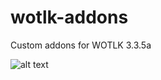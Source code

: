 # wotlk-addons
Custom addons for WOTLK 3.3.5a

![alt text]([http://url/to/img.png](https://i.imgur.com/uL9c0Wz.png))

